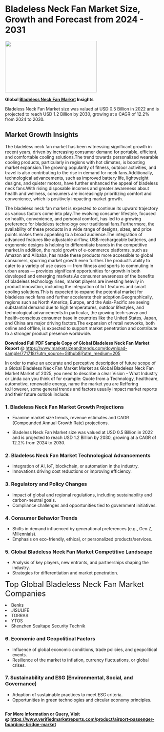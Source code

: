 <H1>Bladeless Neck Fan Market Size, Growth and Forecast from 2024 - 2031</H1><img class="aligncenter size-medium wp-image-584254" src="https://thirdeyenews.in/wp-content/uploads/2024/09/Global-Market-Research-300x168.jpeg" alt="" width="300" height="168" /><p><strong>Global&nbsp;<a href="https://www.marketsizeandtrends.com/download-sample/771718/?utm_source=Github8j?utm_medium=205">Bladeless Neck Fan Market</a> Insights</strong></p><p>Bladeless Neck Fan Market size was valued at USD 0.5 Billion in 2022 and is projected to reach USD 1.2 Billion by 2030, growing at a CAGR of 12.2% from 2024 to 2030.</p><p><h2>Market Growth Insights</h2> <p>The bladeless neck fan market has been witnessing significant growth in recent years, driven by increasing consumer demand for portable, efficient, and comfortable cooling solutions.The trend towards personalized wearable cooling products, particularly in regions with hot climates, is boosting market expansion.The growing popularity of fitness, outdoor activities, and travel is also contributing to the rise in demand for neck fans.Additionally, technological advancements, such as improved battery life, lightweight designs, and quieter motors, have further enhanced the appeal of bladeless neck fans.With rising disposable incomes and greater awareness about health and wellness, consumers are increasingly prioritizing comfort and convenience, which is positively impacting market growth.</p> <p>The bladeless neck fan market is expected to continue its upward trajectory as various factors come into play.The evolving consumer lifestyle, focused on health, convenience, and personal comfort, has led to a growing preference for bladeless technology over traditional fans.Furthermore, the availability of these products in a wide range of designs, sizes, and price points makes them appealing to a broad audience.The integration of advanced features like adjustable airflow, USB-rechargeable batteries, and ergonomic designs is helping to differentiate brands in the competitive market.In addition, the rapid growth of e-commerce platforms, such as Amazon and Alibaba, has made these products more accessible to global consumers, spurring market growth even further.The product’s ability to cater to a variety of use cases — from fitness and sports to commuting in urban areas — provides significant opportunities for growth in both developed and emerging markets.As consumer awareness of the benefits of bladeless technology rises, market players are investing heavily in product innovation, including the integration of IoT features and smart cooling solutions.This is expected to expand the potential market for bladeless neck fans and further accelerate their adoption.Geographically, regions such as North America, Europe, and the Asia-Pacific are seeing substantial demand due to high temperatures, outdoor lifestyles, and technological advancements.In particular, the growing tech-savvy and health-conscious consumer base in countries like the United States, Japan, and China are major driving factors.The expansion of retail networks, both online and offline, is expected to support market penetration and contribute to a stronger product presence worldwide.<p><span class=""><strong>Download Full PDF Sample Copy of Global Bladeless Neck Fan Market Report</strong> @ <a href="https://www.marketsizeandtrends.com/download-sample/771718/?utm_source=Github8j?utm_medium=205" target="_blank">https://www.marketsizeandtrends.com/download-sample/771718/?utm_source=Github8j?utm_medium=205</a></span></p><p>In order to make an accurate and perceptive description of future scope of a Global&nbsp;Bladeless Neck Fan Market Market as Global&nbsp;Bladeless Neck Fan Market Market of 2025, you need to describe a clear Vision &ndash; What Industry or Linda can you think of for example: Quote from a Technology, healthcare, automotive, renewable energy, name the market you are Reffering to.However, some general trends and factors usually impact market reports and their future outlook include:</p><h3>1.&nbsp;<strong>Bladeless Neck Fan Market Growth Projections</strong></h3><ul><li>Examine market size trends, revenue estimates and CAGR (Compounded Annual Growth Rate) projections.</li><li><p>Bladeless Neck Fan Market size was valued at USD 0.5 Billion in 2022 and is projected to reach USD 1.2 Billion by 2030, growing at a CAGR of 12.2% from 2024 to 2030.</p></li></ul><h3>2.&nbsp;<strong>Bladeless Neck Fan Market Technological Advancements</strong></h3><ul><li>Integration of AI, IoT, blockchain, or automation in the industry.</li><li>Innovations driving cost reductions or improving efficiency.</li></ul><h3>3.&nbsp;<strong>Regulatory and Policy Changes</strong></h3><ul><li>Impact of global and regional regulations, including sustainability and carbon-neutral goals.</li><li>Compliance challenges and opportunities tied to government initiatives.</li></ul><h3>4.&nbsp;<strong>Consumer Behavior Trends</strong></h3><ul><li>Shifts in demand influenced by generational preferences (e.g., Gen Z, Millennials).</li><li>Emphasis on eco-friendly, ethical, or personalized products/services.</li></ul><h3>5.&nbsp;<strong>Global Bladeless Neck Fan Market Competitive Landscape</strong></h3><ul><li>Analysis of key players, new entrants, and partnerships shaping the industry.</li><li>Strategies for differentiation and market penetration.</li></ul><p data-pm-slice="1 1 []"><span style="color: inherit; font-family: inherit; font-size: 25px;">Top Global Bladeless Neck Fan Market Companies</span></p><div class="" data-test-id=""><p><li>Benks</li><li> JISULIFE</li><li> TORRAS</li><li> YTOS</li><li> Shenzhen Sealtape Security Technik</li></p></div><h3>6.&nbsp;<strong>Economic and Geopolitical Factors</strong></h3><ul><li>Influence of global economic conditions, trade policies, and geopolitical events.</li><li>Resilience of the market to inflation, currency fluctuations, or global crises.</li></ul><h3>7.&nbsp;<strong>Sustainability and ESG (Environmental, Social, and Governance)</strong></h3><ul><li>Adoption of sustainable practices to meet ESG criteria.</li><li>Opportunities in green technologies and circular economy principles.</li></ul><h2><strong style="font-size: 14px;">For More Information or Query, Visit @&nbsp;</strong><a style="background-color: #ffffff; font-size: 14px;" href="https://www.marketsizeandtrends.com/report/bladeless-neck-fan-market/" target="_blank">https://www.verifiedmarketreports.com/product/airport-passenger-boarding-bridge-market</a></h2>
